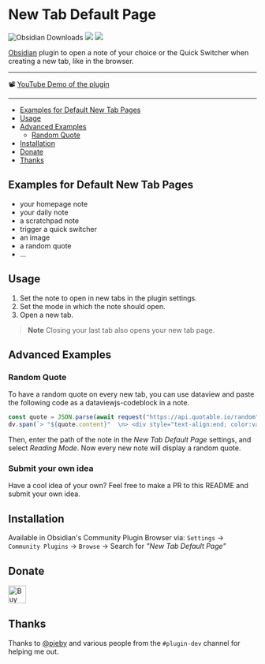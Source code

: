 # New Tab Default Page

![Obsidian Downloads](https://img.shields.io/badge/dynamic/json?logo=obsidian&color=%23483699&label=downloads&query=%24%5B%22new-tab-default-page%22%5D.downloads&url=https%3A%2F%2Fraw.githubusercontent.com%2Fobsidianmd%2Fobsidian-releases%2Fmaster%2Fcommunity-plugin-stats.json&style=plastic) ![](https://img.shields.io/github/v/release/chrisgrieser/new-tab-default-page?label=Latest%20Release&style=plastic) [![](https://img.shields.io/badge/changelog-click%20here-FFE800?style=plastic)](Changelog.md)

[Obsidian](https://obsidian.md/) plugin to open a note of your choice or the Quick Switcher when creating a new tab, like in the browser.

---

📽️ [YouTube Demo of the plugin](https://www.youtube.com/watch?v=PKcnKqErwJw&t=2s)

---

<!--toc:start-->
  - [Examples for Default New Tab Pages](#examples-for-default-new-tab-pages)
  - [Usage](#usage)
  - [Advanced Examples](#advanced-examples)
    - [Random Quote](#random-quote)
  - [Installation](#installation)
  - [Donate](#donate)
  - [Thanks](#thanks)
<!--toc:end-->

## Examples for Default New Tab Pages
- your homepage note
- your daily note
- a scratchpad note
- trigger a quick switcher
- an image
- a random quote
- …

## Usage
1. Set the note to open in new tabs in the plugin settings.
2. Set the mode in which the note should open.
3. Open a new tab.

> __Note__
> Closing your last tab also opens your new tab page.

## Advanced Examples

### Random Quote
To have a random quote on every new tab, you can use dataview and paste the following code as a dataviewjs-codeblock in a note.

```js
const quote = JSON.parse(await request("https://api.quotable.io/random"));
dv.span(`> "${quote.content}"  \n> <div style="text-align:end; color:var(--text-muted); font-weight: 600; font-size:90%;">– ${quote.author}</div>`);
```

Then, enter the path of the note in the *New Tab Default Page* settings, and select *Reading Mode*. Now every new note will display a random quote.

### Submit your own idea
Have a cool idea of your own? Feel free to make a PR to this README and submit your own idea.

## Installation
Available in Obsidian's Community Plugin Browser via: `Settings` → `Community Plugins` → `Browse` → Search for *"New Tab Default Page"*

## Donate
<a href='https://ko-fi.com/Y8Y86SQ91' target='_blank'><img height='36' style='border:0px;height:36px;' src='https://cdn.ko-fi.com/cdn/kofi1.png?v=3' border='0' alt='Buy Me a Coffee at ko-fi.com' /></a>

## Thanks
Thanks to [@pjeby](https://github.com/pjeby) and various people from the `#plugin-dev` channel for helping me out.
